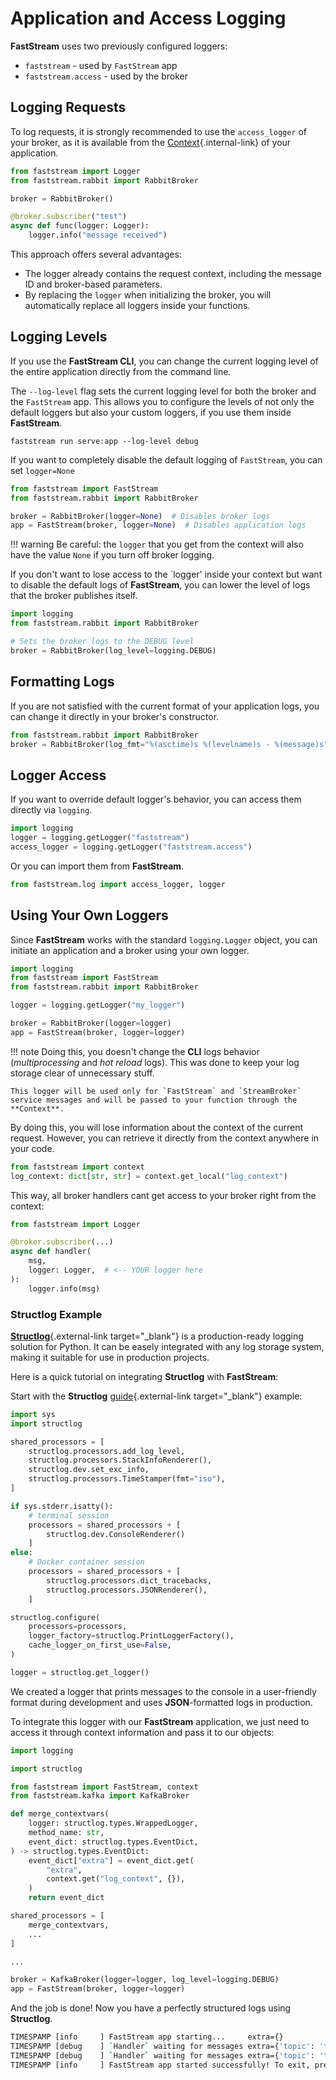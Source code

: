 # Application and Access Logging

**FastStream** uses two previously configured loggers:

* `faststream` - used by `FastStream` app
* `faststream.access` - used by the broker

## Logging Requests

To log requests, it is strongly recommended to use the `access_logger` of your broker, as it is available from the [Context](../getting-started/context/existed.md){.internal-link} of your application.

```python
from faststream import Logger
from faststream.rabbit import RabbitBroker

broker = RabbitBroker()

@broker.subscriber("test")
async def func(logger: Logger):
    logger.info("message received")
```

This approach offers several advantages:

* The logger already contains the request context, including the message ID and broker-based parameters.
* By replacing the `logger` when initializing the broker, you will automatically replace all loggers inside your functions.

## Logging Levels

If you use the **FastStream CLI**, you can change the current logging level of the entire application directly from the command line.

The `--log-level` flag sets the current logging level for both the broker and the `FastStream` app. This allows you to configure the levels of not only the default loggers but also your custom loggers, if you use them inside **FastStream**.

```console
faststream run serve:app --log-level debug
```

If you want to completely disable the default logging of `FastStream`, you can set `logger=None`

```python
from faststream import FastStream
from faststream.rabbit import RabbitBroker

broker = RabbitBroker(logger=None)  # Disables broker logs
app = FastStream(broker, logger=None)  # Disables application logs
```

!!! warning
    Be careful: the `logger` that you get from the context will also have the value `None` if you turn off broker logging.

If you don't want to lose access to the `logger' inside your context but want to disable the default logs of **FastStream**, you can lower the level of logs that the broker publishes itself.

```python
import logging
from faststream.rabbit import RabbitBroker

# Sets the broker logs to the DEBUG level
broker = RabbitBroker(log_level=logging.DEBUG)
```

## Formatting Logs

If you are not satisfied with the current format of your application logs, you can change it directly in your broker's constructor.

```python
from faststream.rabbit import RabbitBroker
broker = RabbitBroker(log_fmt="%(asctime)s %(levelname)s - %(message)s")
```

## Logger Access

If you want to override default logger's behavior, you can access them directly via `logging`.

```python
import logging
logger = logging.getLogger("faststream")
access_logger = logging.getLogger("faststream.access")
```

Or you can import them from **FastStream**.

```python
from faststream.log import access_logger, logger
```

## Using Your Own Loggers

Since **FastStream** works with the standard `logging.Logger` object, you can initiate an application and a broker
using your own logger.

```python
import logging
from faststream import FastStream
from faststream.rabbit import RabbitBroker

logger = logging.getLogger("my_logger")

broker = RabbitBroker(logger=logger)
app = FastStream(broker, logger=logger)
```

!!! note
    Doing this, you doesn't change the **CLI** logs behavior (*multiprocessing* and *hot reload* logs).  This was done to keep your log storage clear of unnecessary stuff.

    This logger will be used only for `FastStream` and `StreamBroker` service messages and will be passed to your function through the **Context**.

By doing this, you will lose information about the context of the current request. However, you can retrieve it directly from the context anywhere in your code.

```python
from faststream import context
log_context: dict[str, str] = context.get_local("log_context")
```

This way, all broker handlers cant get access to your broker right from the context:

```python
from faststream import Logger

@broker.subscriber(...)
async def handler(
    msg,
    logger: Logger,  # <-- YOUR logger here
):
    logger.info(msg)
```

### Structlog Example

[**Structlog**](https://www.structlog.org/en/stable){.external-link target="_blank"} is a production-ready logging solution for Python. It can be easely integrated with any log storage system, making it suitable for use in production projects.

Here is a quick tutorial on integrating **Structlog** with **FastStream**:

Start with the **Structlog** [guide](https://www.structlog.org/en/stable/logging-best-practices.html#pretty-printing-vs-structured-output){.external-link target="_blank"} example:

```python linenums="1" hl_lines="11 14 20"
import sys
import structlog

shared_processors = [
    structlog.processors.add_log_level,
    structlog.processors.StackInfoRenderer(),
    structlog.dev.set_exc_info,
    structlog.processors.TimeStamper(fmt="iso"),
]

if sys.stderr.isatty():
    # terminal session
    processors = shared_processors + [
        structlog.dev.ConsoleRenderer()
    ]
else:
    # Docker container session
    processors = shared_processors + [
        structlog.processors.dict_tracebacks,
        structlog.processors.JSONRenderer(),
    ]

structlog.configure(
    processors=processors,
    logger_factory=structlog.PrintLoggerFactory(),
    cache_logger_on_first_use=False,
)

logger = structlog.get_logger()
```

We created a logger that prints messages to the console in a user-friendly format during development and uses **JSON**-formatted logs in production.

To integrate this logger with our **FastStream** application, we just need to access it through context information and pass it to our objects:

```python linenums="1" hl_lines="11 15 20 26-27"
import logging

import structlog

from faststream import FastStream, context
from faststream.kafka import KafkaBroker

def merge_contextvars(
    logger: structlog.types.WrappedLogger,
    method_name: str,
    event_dict: structlog.types.EventDict,
) -> structlog.types.EventDict:
    event_dict["extra"] = event_dict.get(
        "extra",
        context.get("log_context", {}),
    )
    return event_dict

shared_processors = [
    merge_contextvars,
    ...
]

...

broker = KafkaBroker(logger=logger, log_level=logging.DEBUG)
app = FastStream(broker, logger=logger)
```

And the job is done! Now you have a perfectly structured logs using **Structlog**.

```bash
TIMESPAMP [info     ] FastStream app starting...     extra={}
TIMESPAMP [debug    ] `Handler` waiting for messages extra={'topic': 'topic', 'group_id': 'group', 'message_id': ''}
TIMESPAMP [debug    ] `Handler` waiting for messages extra={'topic': 'topic', 'group_id': 'group2', 'message_id': ''}
TIMESPAMP [info     ] FastStream app started successfully! To exit, press CTRL+C extra={'topic': '', 'group_id': '', 'message_id': ''}
```
